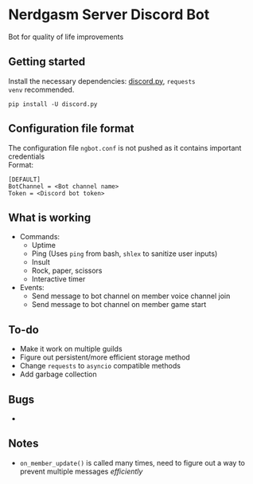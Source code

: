 # Nerdgasm Server Discord Bot
Bot for quality of life improvements

## Getting started
Install the necessary dependencies: [discord.py](https://discordpy.readthedocs.io/en/latest/), `requests`\
`venv` recommended.
```
pip install -U discord.py
```

## Configuration file format
The configuration file `ngbot.conf` is not pushed as it contains important credentials\
Format:
```
[DEFAULT]
BotChannel = <Bot channel name>
Token = <Discord bot token>
```

## What is working
- Commands:
  - Uptime
  - Ping (Uses `ping` from bash, `shlex` to sanitize user inputs)
  - Insult
  - Rock, paper, scissors
  - Interactive timer
- Events:
  - Send message to bot channel on member voice channel join
  - Send message to bot channel on member game start
  
## To-do
- Make it work on multiple guilds
- Figure out persistent/more efficient storage method
- Change `requests` to `asyncio` compatible methods
- Add garbage collection

## Bugs
- 

## Notes
- `on_member_update()` is called many times, need to figure out a way to prevent multiple messages *efficiently*